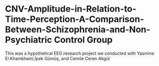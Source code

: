 # CNV-Amplitude-in-Relation-to-Time-Perception-A-Comparison-Between-Schizophrenia-and-Non-Psychiatric Control Group

This was a hypothetical EEG research project we conducted with Yasmine El Khamkhami,İpek Gümüş, and Cemile Ceren Akgül
